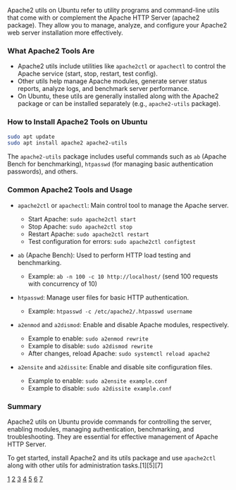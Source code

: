Apache2 utils on Ubuntu refer to utility programs and command-line utils that come with or complement the Apache HTTP Server
(apache2 package). They allow you to manage, analyze, and configure your Apache2 web server installation more effectively.

### What Apache2 Tools Are

- Apache2 utils include utilities like `apache2ctl` or `apachectl` to control the Apache service (start, stop, restart, test
  config).
- Other utils help manage Apache modules, generate server status reports, analyze logs, and benchmark server performance.
- On Ubuntu, these utils are generally installed along with the Apache2 package or can be installed separately (e.g.,
  `apache2-utils` package).

### How to Install Apache2 Tools on Ubuntu

```bash
sudo apt update
sudo apt install apache2 apache2-utils
```

The `apache2-utils` package includes useful commands such as `ab` (Apache Bench for benchmarking), `htpasswd` (for managing
basic authentication passwords), and others.

### Common Apache2 Tools and Usage

- `apache2ctl` or `apachectl`: Main control tool to manage the Apache server.

  - Start Apache: `sudo apache2ctl start`
  - Stop Apache: `sudo apache2ctl stop`
  - Restart Apache: `sudo apache2ctl restart`
  - Test configuration for errors: `sudo apache2ctl configtest`

- `ab` (Apache Bench): Used to perform HTTP load testing and benchmarking.

  - Example: `ab -n 100 -c 10 http://localhost/` (send 100 requests with concurrency of 10)

- `htpasswd`: Manage user files for basic HTTP authentication.

  - Example: `htpasswd -c /etc/apache2/.htpasswd username`

- `a2enmod` and `a2dismod`: Enable and disable Apache modules, respectively.

  - Example to enable: `sudo a2enmod rewrite`
  - Example to disable: `sudo a2dismod rewrite`
  - After changes, reload Apache: `sudo systemctl reload apache2`

- `a2ensite` and `a2dissite`: Enable and disable site configuration files.
  - Example to enable: `sudo a2ensite example.conf`
  - Example to disable: `sudo a2dissite example.conf`

### Summary

Apache2 utils on Ubuntu provide commands for controlling the server, enabling modules, managing authentication, benchmarking,
and troubleshooting. They are essential for effective management of Apache HTTP Server.

To get started, install Apache2 and its utils package and use `apache2ctl` along with other utils for administration
tasks.[1][5][7]

[1](https://linuxvox.com/blog/installation-apache2-ubuntu/)
[2](https://www.fosstechnix.com/how-to-install-apache2-on-ubuntu-24-04-lts/)
[3](https://linuxconfig.org/how-to-install-apache-on-ubuntu-20-04)
[4](https://www.alessioligabue.it/en/blog/install-apache2-on-ubuntu-2204-lts)
[5](https://www.digitalocean.com/community/tutorials/how-to-install-the-apache-web-server-on-ubuntu-22-04)
[6](https://documentation.ubuntu.com/server/how-to/web-services/install-apache2/)
[7](https://www.geeksforgeeks.org/installation-guide/how-to-install-and-customize-apache-on-ubuntu-or-debian/)
